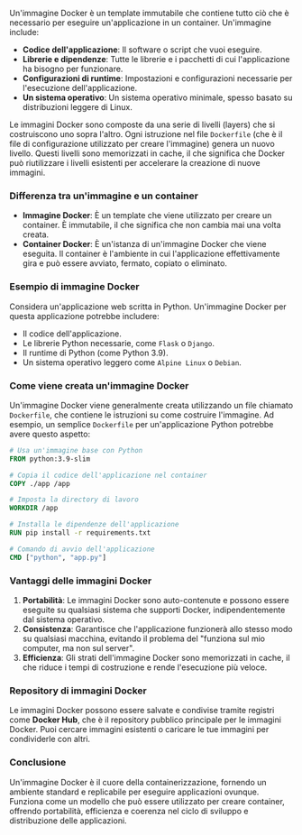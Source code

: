 Un'immagine Docker è un template immutabile che contiene tutto ciò che è necessario per eseguire un'applicazione in un container. Un'immagine include:

- **Codice dell'applicazione**: Il software o script che vuoi eseguire.
- **Librerie e dipendenze**: Tutte le librerie e i pacchetti di cui l'applicazione ha bisogno per funzionare.
- **Configurazioni di runtime**: Impostazioni e configurazioni necessarie per l'esecuzione dell'applicazione.
- **Un sistema operativo**: Un sistema operativo minimale, spesso basato su distribuzioni leggere di Linux.

Le immagini Docker sono composte da una serie di livelli (layers) che si costruiscono uno sopra l'altro. Ogni istruzione nel file `Dockerfile` (che è il file di configurazione utilizzato per creare l'immagine) genera un nuovo livello. Questi livelli sono memorizzati in cache, il che significa che Docker può riutilizzare i livelli esistenti per accelerare la creazione di nuove immagini.

### Differenza tra un'immagine e un container

- **Immagine Docker**: È un template che viene utilizzato per creare un container. È immutabile, il che significa che non cambia mai una volta creata.
- **Container Docker**: È un'istanza di un'immagine Docker che viene eseguita. Il container è l'ambiente in cui l'applicazione effettivamente gira e può essere avviato, fermato, copiato o eliminato.

### Esempio di immagine Docker

Considera un'applicazione web scritta in Python. Un'immagine Docker per questa applicazione potrebbe includere:

- Il codice dell'applicazione.
- Le librerie Python necessarie, come `Flask` o `Django`.
- Il runtime di Python (come Python 3.9).
- Un sistema operativo leggero come `Alpine Linux` o `Debian`.

### Come viene creata un'immagine Docker

Un'immagine Docker viene generalmente creata utilizzando un file chiamato `Dockerfile`, che contiene le istruzioni su come costruire l'immagine. Ad esempio, un semplice `Dockerfile` per un'applicazione Python potrebbe avere questo aspetto:

```Dockerfile
# Usa un'immagine base con Python
FROM python:3.9-slim

# Copia il codice dell'applicazione nel container
COPY ./app /app

# Imposta la directory di lavoro
WORKDIR /app

# Installa le dipendenze dell'applicazione
RUN pip install -r requirements.txt

# Comando di avvio dell'applicazione
CMD ["python", "app.py"]
```

### Vantaggi delle immagini Docker

1. **Portabilità**: Le immagini Docker sono auto-contenute e possono essere eseguite su qualsiasi sistema che supporti Docker, indipendentemente dal sistema operativo.
2. **Consistenza**: Garantisce che l'applicazione funzionerà allo stesso modo su qualsiasi macchina, evitando il problema del "funziona sul mio computer, ma non sul server".
3. **Efficienza**: Gli strati dell'immagine Docker sono memorizzati in cache, il che riduce i tempi di costruzione e rende l'esecuzione più veloce.

### Repository di immagini Docker

Le immagini Docker possono essere salvate e condivise tramite registri come **Docker Hub**, che è il repository pubblico principale per le immagini Docker. Puoi cercare immagini esistenti o caricare le tue immagini per condividerle con altri.

### Conclusione

Un'immagine Docker è il cuore della containerizzazione, fornendo un ambiente standard e replicabile per eseguire applicazioni ovunque. Funziona come un modello che può essere utilizzato per creare container, offrendo portabilità, efficienza e coerenza nel ciclo di sviluppo e distribuzione delle applicazioni.
